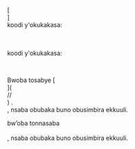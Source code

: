 [<br host>]<br action>koodi y'okukakasa:<br code>

<br url><br action>koodi y'okukakasa:

<br code>

Bwoba tosabye [<br host>](<br protocol>//<br host>) .<br action>, nsaba obubaka buno obusimbira ekkuuli.

bw’oba ​​tonnasaba<br url><br action>, nsaba obubaka buno obusimbira ekkuuli.
